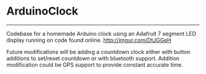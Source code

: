 # ArduinoClock
___
Codebase for a homemade Arduino clock using an Adafruit 7 segment LED display running on code found online.
http://imgur.com/DtJGGeH

Future modifications will be adding a countdown clock either with button additions to set/reset countdown or with bluetooth support.
Addition modification could be GPS support to provide constant accurate time.
